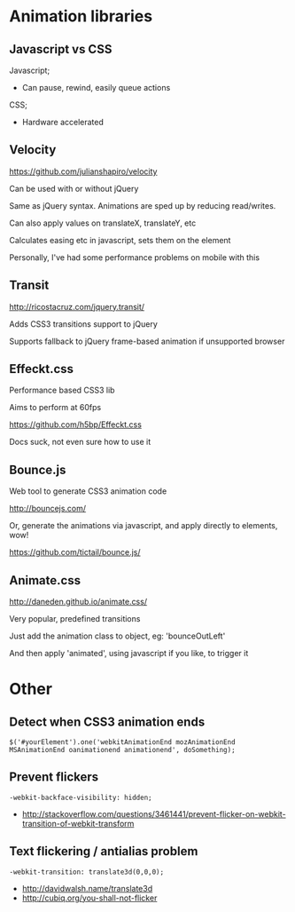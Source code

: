 Animation libraries
===================

Javascript vs CSS
-----------------

Javascript;

- Can pause, rewind, easily queue actions

CSS;

- Hardware accelerated

Velocity
--------

https://github.com/julianshapiro/velocity

Can be used with or without jQuery

Same as jQuery syntax. Animations are sped up by reducing read/writes.

Can also apply values on translateX, translateY, etc

Calculates easing etc in javascript, sets them on the element

Personally, I've had some performance problems on mobile with this

Transit
-------

http://ricostacruz.com/jquery.transit/

Adds CSS3 transitions support to jQuery

Supports fallback to jQuery frame-based animation if unsupported browser

Effeckt.css
-----------

Performance based CSS3 lib

Aims to perform at 60fps

https://github.com/h5bp/Effeckt.css

Docs suck, not even sure how to use it

Bounce.js
---------

Web tool to generate CSS3 animation code

http://bouncejs.com/

Or, generate the animations via javascript, and apply directly to elements, wow!

https://github.com/tictail/bounce.js/

Animate.css
-----------

http://daneden.github.io/animate.css/

Very popular, predefined transitions

Just add the animation class to object, eg: 'bounceOutLeft'

And then apply 'animated', using javascript if you like, to trigger it

Other
=====

Detect when CSS3 animation ends
-------------------------------

```
$('#yourElement').one('webkitAnimationEnd mozAnimationEnd MSAnimationEnd oanimationend animationend', doSomething);
```

Prevent flickers
----------------

```
-webkit-backface-visibility: hidden;
```

- http://stackoverflow.com/questions/3461441/prevent-flicker-on-webkit-transition-of-webkit-transform

Text flickering / antialias problem
-----------------------------------

```
-webkit-transition: translate3d(0,0,0);
```

- http://davidwalsh.name/translate3d
- http://cubiq.org/you-shall-not-flicker

